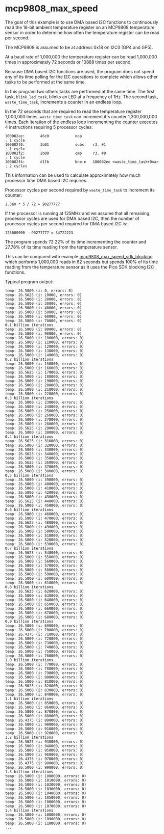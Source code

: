 # mcp9808_max_speed

The goal of this example is to use DMA based I2C functions to continuously
read the 16-bit ambient temperature register on an MCP9808 temperature sensor
in order to determine how often the temperature register can be read per
second.

The MCP9808 is assumed to be at address 0x18 on I2C0 (GP4 and GP5).

At a baud rate of 1,000,000 the temperature register can be read 1,000,000
times in approximately 72 seconds or 13888 times per second.

Because DMA based I2C functions are used, the program does not spend any of
its time polling for the I2C operations to complete which allows other tasks
to be performed at the same time.

In this program two others tasks are performed at the same time. The first
task, `blink_led_task`, blinks an LED at a frequency of 1Hz. The second task,
`waste_time_task`, increments a counter in an endless loop.

In the 72 seconds that are required to read the temperature register 1,000,000
times, `waste_time_task` can increment it's counter 1,300,000,000 times. Each
iteration of the endless loop incrementing the counter executes 4 instructions
requiring 5 processor cycles:

```
100002ee:       46c0            nop                                    ; 1 cycle
100002f0:       3b01            subs    r3, #1                         ; 1 cycle
100002f2:       2b00            cmp     r3, #0                         ; 1 cycle
100002f4:       d1fb            bne.n   100002ee <waste_time_task+0xa> ; 2 cycles
```

This information can be used to calculate approximately how much processor
time DMA based I2C requires.

Processor cycles per second required by `waste_time_task` to increment its
counter:

```
1.3e9 * 5 / 72 = 90277777
```

If the processor is running at 125MHz and we assume that all remaining
processor cycles are used for DMA based I2C, then the number of processor
cycles per second required for DMA based I2C is:

```
125000000 - 90277777 = 34722223
```

The program spends 72.22% of its time incrementing the counter and 27.78% of
its time reading from the temperature sensor.

This can be compared with example
[mcp9808_max_speed_sdk_blocking](../mcp9808_max_speed_sdk_blocking)
which performs 1,000,000 reads in 62 seconds but spends 100% of its time
reading from the temperature sensor as it uses the Pico SDK blocking I2C
functions.


Typical program output:

```
temp: 26.5000 (i: 0, errors: 0)
temp: 26.5625 (i: 10000, errors: 0)
temp: 26.5000 (i: 20000, errors: 0)
temp: 26.5000 (i: 30000, errors: 0)
temp: 26.5000 (i: 40000, errors: 0)
temp: 26.5000 (i: 50000, errors: 0)
temp: 26.5000 (i: 60000, errors: 0)
temp: 26.5000 (i: 70000, errors: 0)
0.1 billion iterations
temp: 26.5000 (i: 80000, errors: 0)
temp: 26.5000 (i: 90000, errors: 0)
temp: 26.5000 (i: 100000, errors: 0)
temp: 26.5000 (i: 110000, errors: 0)
temp: 26.5000 (i: 120000, errors: 0)
temp: 26.5000 (i: 130000, errors: 0)
temp: 26.5000 (i: 140000, errors: 0)
0.2 billion iterations
temp: 26.5000 (i: 150000, errors: 0)
temp: 26.5000 (i: 160000, errors: 0)
temp: 26.5625 (i: 170000, errors: 0)
temp: 26.5000 (i: 180000, errors: 0)
temp: 26.5000 (i: 190000, errors: 0)
temp: 26.5000 (i: 200000, errors: 0)
temp: 26.5000 (i: 210000, errors: 0)
temp: 26.5000 (i: 220000, errors: 0)
0.3 billion iterations
temp: 26.5000 (i: 230000, errors: 0)
temp: 26.5000 (i: 240000, errors: 0)
temp: 26.5000 (i: 250000, errors: 0)
temp: 26.5000 (i: 260000, errors: 0)
temp: 26.5000 (i: 270000, errors: 0)
temp: 26.5000 (i: 280000, errors: 0)
temp: 26.5625 (i: 290000, errors: 0)
temp: 26.5000 (i: 300000, errors: 0)
0.4 billion iterations
temp: 26.5625 (i: 310000, errors: 0)
temp: 26.5000 (i: 320000, errors: 0)
temp: 26.5000 (i: 330000, errors: 0)
temp: 26.5625 (i: 340000, errors: 0)
temp: 26.5000 (i: 350000, errors: 0)
temp: 26.5625 (i: 360000, errors: 0)
temp: 26.5000 (i: 370000, errors: 0)
temp: 26.5000 (i: 380000, errors: 0)
0.5 billion iterations
temp: 26.5000 (i: 390000, errors: 0)
temp: 26.5000 (i: 400000, errors: 0)
temp: 26.5000 (i: 410000, errors: 0)
temp: 26.5000 (i: 420000, errors: 0)
temp: 26.5000 (i: 430000, errors: 0)
temp: 26.5625 (i: 440000, errors: 0)
temp: 26.5000 (i: 450000, errors: 0)
0.6 billion iterations
temp: 26.5000 (i: 460000, errors: 0)
temp: 26.5000 (i: 470000, errors: 0)
temp: 26.5625 (i: 480000, errors: 0)
temp: 26.5000 (i: 490000, errors: 0)
temp: 26.5000 (i: 500000, errors: 0)
temp: 26.5000 (i: 510000, errors: 0)
temp: 26.5000 (i: 520000, errors: 0)
temp: 26.5000 (i: 530000, errors: 0)
0.7 billion iterations
temp: 26.5625 (i: 540000, errors: 0)
temp: 26.5000 (i: 550000, errors: 0)
temp: 26.5000 (i: 560000, errors: 0)
temp: 26.5000 (i: 570000, errors: 0)
temp: 26.5000 (i: 580000, errors: 0)
temp: 26.5000 (i: 590000, errors: 0)
temp: 26.5000 (i: 600000, errors: 0)
temp: 26.5000 (i: 610000, errors: 0)
0.8 billion iterations
temp: 26.5625 (i: 620000, errors: 0)
temp: 26.5000 (i: 630000, errors: 0)
temp: 26.5000 (i: 640000, errors: 0)
temp: 26.5000 (i: 650000, errors: 0)
temp: 26.5000 (i: 660000, errors: 0)
temp: 26.5000 (i: 670000, errors: 0)
temp: 26.5000 (i: 680000, errors: 0)
0.9 billion iterations
temp: 26.5000 (i: 690000, errors: 0)
temp: 26.5000 (i: 700000, errors: 0)
temp: 26.4375 (i: 710000, errors: 0)
temp: 26.5000 (i: 720000, errors: 0)
temp: 26.5000 (i: 730000, errors: 0)
temp: 26.5000 (i: 740000, errors: 0)
temp: 26.5000 (i: 750000, errors: 0)
temp: 26.5000 (i: 760000, errors: 0)
1.0 billion iterations
temp: 26.5000 (i: 770000, errors: 0)
temp: 26.5000 (i: 780000, errors: 0)
temp: 26.5000 (i: 790000, errors: 0)
temp: 26.5000 (i: 800000, errors: 0)
temp: 26.5000 (i: 810000, errors: 0)
temp: 26.5625 (i: 820000, errors: 0)
temp: 26.5000 (i: 830000, errors: 0)
temp: 26.5000 (i: 840000, errors: 0)
1.1 billion iterations
temp: 26.5000 (i: 850000, errors: 0)
temp: 26.5000 (i: 860000, errors: 0)
temp: 26.5000 (i: 870000, errors: 0)
temp: 26.5000 (i: 880000, errors: 0)
temp: 26.4375 (i: 890000, errors: 0)
temp: 26.5000 (i: 900000, errors: 0)
temp: 26.5000 (i: 910000, errors: 0)
temp: 26.5000 (i: 920000, errors: 0)
1.2 billion iterations
temp: 26.5625 (i: 930000, errors: 0)
temp: 26.5000 (i: 940000, errors: 0)
temp: 26.5000 (i: 950000, errors: 0)
temp: 26.5000 (i: 960000, errors: 0)
temp: 26.4375 (i: 970000, errors: 0)
temp: 26.4375 (i: 980000, errors: 0)
temp: 26.5000 (i: 990000, errors: 0)
1.3 billion iterations
temp: 26.5000 (i: 1000000, errors: 0)
temp: 26.5000 (i: 1010000, errors: 0)
temp: 26.5000 (i: 1020000, errors: 0)
temp: 26.5000 (i: 1030000, errors: 0)
temp: 26.5000 (i: 1040000, errors: 0)
temp: 26.5000 (i: 1050000, errors: 0)
temp: 26.5000 (i: 1060000, errors: 0)
temp: 26.5000 (i: 1070000, errors: 0)
1.4 billion iterations
temp: 26.5000 (i: 1080000, errors: 0)
temp: 26.5000 (i: 1090000, errors: 0)
temp: 26.5000 (i: 1100000, errors: 0)
...
```

